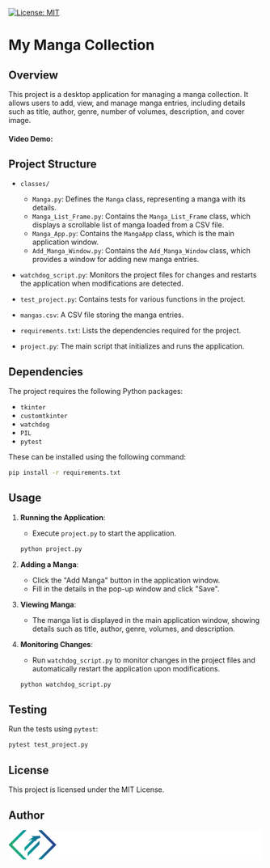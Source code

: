 [![License: MIT](https://img.shields.io/badge/License-MIT-yellow.svg)](https://opensource.org/licenses/MIT)

# My Manga Collection

## Overview

This project is a desktop application for managing a manga collection. It allows users to add, view, and manage manga entries, including details such as title, author, genre, number of volumes, description, and cover image.

#### Video Demo: <URL HERE>

## Project Structure

-   `classes/`

    -   `Manga.py`: Defines the `Manga` class, representing a manga with its details.
    -   `Manga_List_Frame.py`: Contains the `Manga_List_Frame` class, which displays a scrollable list of manga loaded from a CSV file.
    -   `Manga_App.py`: Contains the `MangaApp` class, which is the main application window.
    -   `Add_Manga_Window.py`: Contains the `Add_Manga_Window` class, which provides a window for adding new manga entries.

-   `watchdog_script.py`: Monitors the project files for changes and restarts the application when modifications are detected.

-   `test_project.py`: Contains tests for various functions in the project.

-   `mangas.csv`: A CSV file storing the manga entries.

-   `requirements.txt`: Lists the dependencies required for the project.

-   `project.py`: The main script that initializes and runs the application.

## Dependencies

The project requires the following Python packages:

-   `tkinter`
-   `customtkinter`
-   `watchdog`
-   `PIL`
-   `pytest`

These can be installed using the following command:

```sh
pip install -r requirements.txt
```

## Usage

1. **Running the Application**:

    - Execute `project.py` to start the application.

    ```sh
    python project.py
    ```

2. **Adding a Manga**:

    - Click the "Add Manga" button in the application window.
    - Fill in the details in the pop-up window and click "Save".

3. **Viewing Manga**:

    - The manga list is displayed in the main application window, showing details such as title, author, genre, volumes, and description.

4. **Monitoring Changes**:
    - Run `watchdog_script.py` to monitor changes in the project files and automatically restart the application upon modifications.
    ```sh
    python watchdog_script.py
    ```

## Testing

Run the tests using `pytest`:

```sh
pytest test_project.py
```

## License

This project is licensed under the MIT License.

## Author

![Marco Antonio Russo Logo](public/SVG_GRADIENT_WHITE.svg)
